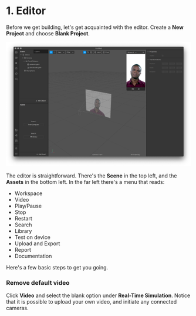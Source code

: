 # 1. Editor

Before we get building, let's get acquainted with the editor. Create a **New Project** and choose **Blank Project**.

![](../../../.gitbook/assets/spark-blank-project.png)

The editor is straightforward. There's the **Scene** in the top left, and the **Assets** in the bottom left. In the far left there's a menu that reads:

* Workspace
* Video
* Play/Pause
* Stop
* Restart
* Search
* Library
* Test on device
* Upload and Export
* Report
* Documentation

Here's a few basic steps to get you going.

### Remove default video

Click **Video** and select the blank option under **Real-Time Simulation**. Notice that it is possible to upload your own video, and initiate any connected cameras.

### 

